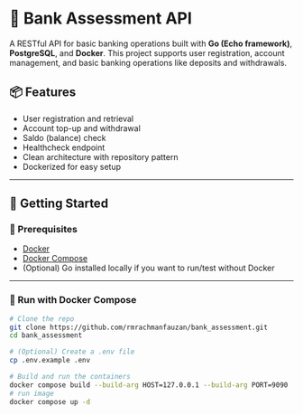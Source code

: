 # 🏦 Bank Assessment API

A RESTful API for basic banking operations built with **Go (Echo framework)**, **PostgreSQL**, and **Docker**. This project supports user registration, account management, and basic banking operations like deposits and withdrawals.

## 📦 Features

- User registration and retrieval
- Account top-up and withdrawal
- Saldo (balance) check
- Healthcheck endpoint
- Clean architecture with repository pattern
- Dockerized for easy setup

---

## 🚀 Getting Started

### 🔧 Prerequisites

- [Docker](https://www.docker.com/)
- [Docker Compose](https://docs.docker.com/compose/)
- (Optional) Go installed locally if you want to run/test without Docker

---

### 🐳 Run with Docker Compose

```bash
# Clone the repo
git clone https://github.com/rmrachmanfauzan/bank_assessment.git
cd bank_assessment

# (Optional) Create a .env file
cp .env.example .env

# Build and run the containers
docker compose build --build-arg HOST=127.0.0.1 --build-arg PORT=9090
# run image
docker compose up -d

